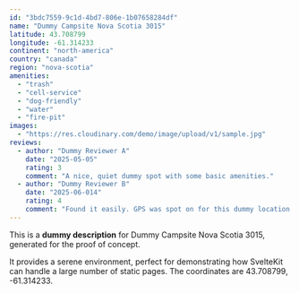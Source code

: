 ```yaml
---
id: "3bdc7559-9c1d-4bd7-806e-1b07658284df"
name: "Dummy Campsite Nova Scotia 3015"
latitude: 43.708799
longitude: -61.314233
continent: "north-america"
country: "canada"
region: "nova-scotia"
amenities:
  - "trash"
  - "cell-service"
  - "dog-friendly"
  - "water"
  - "fire-pit"
images:
  - "https://res.cloudinary.com/demo/image/upload/v1/sample.jpg"
reviews:
  - author: "Dummy Reviewer A"
    date: "2025-05-05"
    rating: 3
    comment: "A nice, quiet dummy spot with some basic amenities."
  - author: "Dummy Reviewer B"
    date: "2025-06-014"
    rating: 4
    comment: "Found it easily. GPS was spot on for this dummy location."
---
```


This is a **dummy description** for Dummy Campsite Nova Scotia 3015, generated for the proof of concept.

It provides a serene environment, perfect for demonstrating how SvelteKit can handle a large number of static pages. The coordinates are 43.708799, -61.314233.

